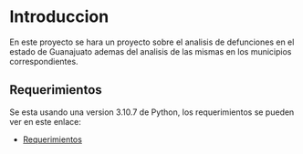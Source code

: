 # Introduccion

En este proyecto se hara un proyecto sobre el analisis de defunciones en el estado de Guanajuato ademas del analisis de las mismas en los municipios correspondientes.

## Requerimientos

Se esta usando una version 3.10.7 de Python, los requerimientos se pueden ver en este enlace:

* [Requerimientos](./requeriments.txt)

